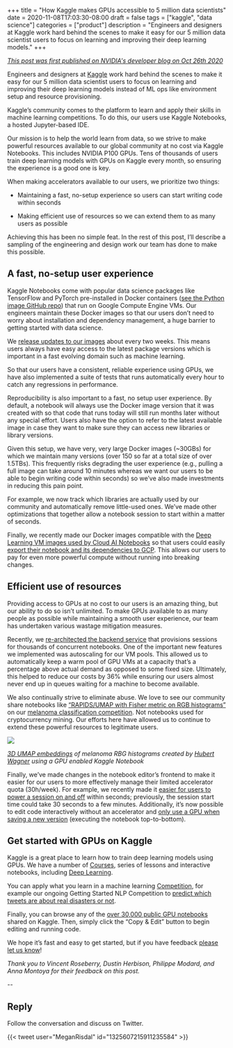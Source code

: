 +++ 
title = "How Kaggle makes GPUs accessible to 5 million data scientists" 
date = 2020-11-08T17:03:30-08:00 
draft = false 
tags = ["kaggle", "data science"] 
categories = ["product"] 
description = "Engineers and designers at Kaggle work hard behind the scenes to make it easy for our 5 million data scientist users to focus on learning and improving their deep learning models."
+++

_[This post was first published on NVIDIA's developer blog on Oct 26th 2020](https://news.developer.nvidia.com/how-kaggle-makes-gpus-accessible-to-5-million-data-scientists/)_

Engineers and designers at [Kaggle](https://www.kaggle.com/) work hard behind the scenes to make it easy for our 5 million data scientist users to focus on learning and improving their deep learning models instead of ML ops like environment setup and resource provisioning.

Kaggle’s community comes to the platform to learn and apply their skills in machine learning competitions. To do this, our users use Kaggle Notebooks, a hosted Jupyter-based IDE.

Our mission is to help the world learn from data, so we strive to make powerful resources available to our global community at no cost via Kaggle Notebooks. This includes NVIDIA P100 GPUs. Tens of thousands of users train deep learning models with GPUs on Kaggle every month, so ensuring the experience is a good one is key.

When making accelerators available to our users, we prioritize two things:

-   Maintaining a fast, no-setup experience so users can start writing code within seconds
    
-   Making efficient use of resources so we can extend them to as many users as possible

Achieving this has been no simple feat. In the rest of this post, I’ll describe a sampling of the engineering and design work our team has done to make this possible.

## A fast, no-setup user experience

Kaggle Notebooks come with popular data science packages like TensorFlow and PyTorch pre-installed in Docker containers ([see the Python image GitHub repo](https://github.com/kaggle/docker-python)) that run on Google Compute Engine VMs. Our engineers maintain these Docker images so that our users don’t need to worry about installation and dependency management, a huge barrier to getting started with data science.

We [release updates to our images](https://www.kaggle.com/product-feedback/161327) about every two weeks. This means users always have easy access to the latest package versions which is important in a fast evolving domain such as machine learning.

So that our users have a consistent, reliable experience using GPUs, we have also implemented a suite of tests that runs automatically every hour to catch any regressions in performance.

Reproducibility is also important to a fast, no setup user experience. By default, a notebook will always use the Docker image version that it was created with so that code that runs today will still run months later without any special effort. Users also have the option to refer to the latest available image in case they want to make sure they can access new libraries or library versions.

Given this setup, we have very, very large Docker images (~30GBs) for which we maintain many versions (over 150 so far at a total size of over 1.5TBs). This frequently risks degrading the user experience (e.g., pulling a full image can take around 10 minutes whereas we want our users to be able to begin writing code within seconds) so we’ve also made investments in reducing this pain point.

For example, we now track which libraries are actually used by our community and automatically remove little-used ones. We’ve made other optimizations that together allow a notebook session to start within a matter of seconds.

Finally, we recently made our Docker images compatible with the [Deep Learning VM images used by Cloud AI Notebooks](https://cloud.google.com/deep-learning-vm) so that users could easily [export their notebook and its dependencies to GCP](https://www.kaggle.com/product-feedback/159602). This allows our users to pay for even more powerful compute without running into breaking changes.

## Efficient use of resources

Providing access to GPUs at no cost to our users is an amazing thing, but our ability to do so isn’t unlimited. To make GPUs available to as many people as possible while maintaining a smooth user experience, our team has undertaken various wastage mitigation measures.

Recently, we [re-architected the backend service](https://medium.com/google-cloud/a-multi-cluster-grpc-architecture-on-gke-365bbd757df) that provisions sessions for thousands of concurrent notebooks. One of the important new features we implemented was autoscaling for our VM pools. This allowed us to automatically keep a warm pool of GPU VMs at a capacity that’s a percentage above actual demand as opposed to some fixed size. Ultimately, this helped to reduce our costs by 36% while ensuring our users almost never end up in queues waiting for a machine to become available.

We also continually strive to eliminate abuse. We love to see our community share notebooks like [“RAPIDS/UMAP with Fisher metric on RGB histograms”](https://www.kaggle.com/hubwag/rapids-umap-with-fisher-metric-on-rgb-histograms) on our [melanoma classification competition](https://www.kaggle.com/c/siim-isic-melanoma-classification/notebooks?sortBy=voteCount&group=everyone&pageSize=20&competitionId=20270). Not notebooks used for cryptocurrency mining. Our efforts here have allowed us to continue to extend these powerful resources to legitimate users.

![](https://lh5.googleusercontent.com/tFZpyALE0OhZjforc-AlrQXuiJNLyoKHwjBD8rH_IWnJ6k1fpNOdomR1BxO_8NqVKfOczjtr53MBBgxNvOVzBz1evWWEucqcqyTVpqJABB1uTFtHR8bfW0_d9jkago6h40Q0BPrQWQ)

_[3D UMAP embeddings](https://www.kaggle.com/hubwag/rapids-umap-with-fisher-metric-on-rgb-histograms) of melanoma RBG histograms created by [Hubert Wagner](https://www.kaggle.com/hubwag) using a GPU enabled Kaggle Notebook_

Finally, we’ve made changes in the notebook editor’s frontend to make it easier for our users to more effectively manage their limited accelerator quota (30h/week). For example, we recently made it [easier for users to power a session on and off](https://admin.kaggle.com/product-feedback/152669) within seconds; previously, the session start time could take 30 seconds to a few minutes. Additionally, it’s now possible to edit code interactively without an accelerator and [only use a GPU when saving a new version](https://admin.kaggle.com/product-feedback/161328) (executing the notebook top-to-bottom).

## Get started with GPUs on Kaggle

Kaggle is a great place to learn how to train deep learning models using GPUs. We have a number of [Courses](https://www.kaggle.com/learn/overview), series of lessons and interactive notebooks, including [Deep Learning](https://www.kaggle.com/learn/deep-learning).

You can apply what you learn in a machine learning [Competition](https://www.kaggle.com/competitions), for example our ongoing Getting Started NLP Competition to [predict which tweets are about real disasters or not](https://www.kaggle.com/c/nlp-getting-started).

Finally, you can browse any of the [over 30,000 public GPU notebooks](https://www.kaggle.com/search?q=tag%3Agpu+in%3Anotebooks) shared on Kaggle. Then, simply click the “Copy & Edit” button to begin editing and running code.

We hope it’s fast and easy to get started, but if you have feedback [please let us know](https://www.kaggle.com/product-feedback)!

_Thank you to Vincent Roseberry, Dustin Herbison, Philippe Modard, and Anna Montoya for their feedback on this post._

--

## Reply

Follow the conversation and discuss on Twitter.

{{< tweet user="MeganRisdal" id="1325607215911235584" >}}